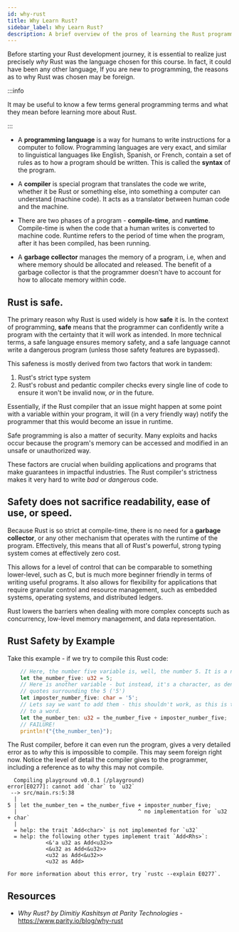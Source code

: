 ```yaml
---
id: why-rust
title: Why Learn Rust?
sidebar_label: Why Learn Rust?
description: A brief overview of the pros of learning the Rust programming language.
---
```


Before starting your Rust development journey, it is essential to realize just precisely _why_ Rust was the language chosen for this course.  In fact, it could have been any other language, If you are new to programming, the reasons as to why Rust was chosen may be foreign.

:::info

It may be useful to know a few terms general programming terms and what they mean before learning more about Rust.

:::

 - A **programming language** is a way for humans to write instructions for a computer to follow. Programming languages are very exact, and similar to linguistical languages like English, Spanish, or French, contain a set of rules as to how a program should be written.  This is called the **syntax** of the program.

 - A **compiler** is special program that translates the code we write, whether it be Rust or something else, into something a computer can understand (machine code). It acts as a translator between human code and the machine. 

 - There are two phases of a program - **compile-time**, and **runtime**.  Compile-time is when the code that a human writes is converted to machine code.  Runtime refers to the period of time when the program, after it has been compiled, has been running. 
  
 - A **garbage collector** manages the memory of a program, i.e, when and where memory should be allocated and released.  The benefit of a garbage collector is that the programmer doesn't have to account for how to allocate memory within code.

## Rust is safe.

The primary reason why Rust is used widely is how **safe** it is. In the context of programming, **safe** means that the programmer can confidently write a program with the certainty that it will work as intended. In more technical terms, a safe language ensures memory safety, and a safe language cannot write a dangerous program (unless those safety features are bypassed).

This safeness is mostly derived from two factors that work in tandem: 

1. Rust's strict type system
2. Rust's robust and pedantic compiler checks every single line of code to ensure it won't be invalid now, *or* in the future.

Essentially, if the Rust compiler that an issue might happen at some point with a variable within your program, it will (in a very friendly way) notify the programmer that this would become an issue in runtime.

Safe programming is also a matter of security. Many exploits and hacks occur because the program's memory can be accessed and modified in an unsafe or unauthorized way. 

These factors are crucial when building applications and programs that make guarantees in impactful industries. The Rust compiler's strictness makes it very hard to write *bad* or *dangerous* code.


## Safety does not sacrifice readability, ease of use, or speed.

Because Rust is so strict at compile-time, there is no need for a **garbage collector**, or any other mechanism that operates with the runtime of the program.  Effectively, this means that all of Rust's powerful, strong typing system comes at effectively zero cost.

This allows for a level of control that can be comparable to something lower-level, such as C, but is much more beginner friendly in terms of writing useful programs.  It also allows for flexibility for applications that require granular control and resource management, such as embedded systems, operating systems, and distributed ledgers.

Rust lowers the barriers when dealing with more complex concepts such as concurrency, low-level memory management, and data representation.


## Rust Safety by Example

Take this example - if we try to compile this Rust code:

```rust
    // Here, the number five variable is, well, the number 5. It is a number that can be added and subtracted.
    let the_number_five: u32 = 5;
    // Here is another variable - but instead, it's a character, as denoted by the `char` type, and the single
    // quotes surrounding the 5 ('5')
    let imposter_number_five: char = '5';
    // Lets say we want to add them - this shouldn't work, as this is the same as trying to add a number 
    // to a word.
    let the_number_ten: u32 = the_number_five + imposter_number_five;
    // FAILURE!
    println!("{the_number_ten}");
```

The Rust compiler, before it can even run the program, gives a very detailed error as to *why* this is impossible to compile.  This may seem foreign right now.  Notice the level of detail the compiler gives to the programmer, including a reference as to why this may not compile.

```
  Compiling playground v0.0.1 (/playground)
error[E0277]: cannot add `char` to `u32`
 --> src/main.rs:5:38
  |
5 | let the_number_ten = the_number_five + imposter_number_five;
  |                                      ^ no implementation for `u32 + char`
  |
  = help: the trait `Add<char>` is not implemented for `u32`
  = help: the following other types implement trait `Add<Rhs>`:
            <&'a u32 as Add<u32>>
            <&u32 as Add<&u32>>
            <u32 as Add<&u32>>
            <u32 as Add>

For more information about this error, try `rustc --explain E0277`.
```

## Resources

- *Why Rust? by Dimitiy Kashitsyn at Parity Technologies* - https://www.parity.io/blog/why-rust
